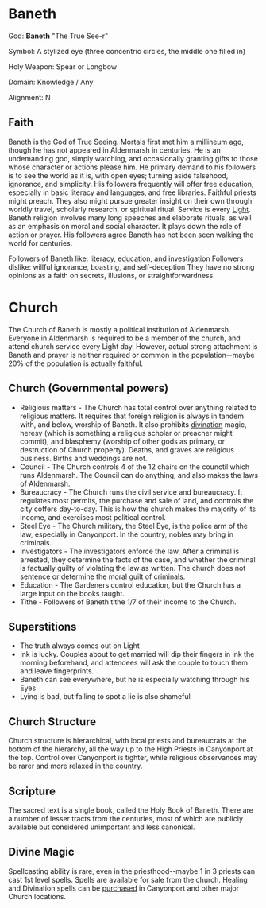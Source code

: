 # Baneth
God: **Baneth** "The True See-r"

Symbol: A stylized eye (three concentric circles, the middle one filled in)

Holy Weapon: Spear or Longbow

Domain: Knowledge / Any

Alignment: N

## Faith
Baneth is the God of True Seeing. Mortals first met him a millineum ago, though he has not appeared in Aldenmarsh in centuries. He is an undemanding god, simply watching, and occasionally granting gifts to those whose character or actions please him. He primary demand to his followers is to see the world as it is, with open eyes; turning aside falsehood, ignorance, and simplicity. His followers frequently will offer free education, especially in basic literacy and languages, and free libraries. Faithful priests might preach. They also might pursue greater insight on their own through worldly travel, scholarly research, or spiritual ritual.
Service is every [Light](days_of_week.md). Baneth religion involves many long speeches and elaborate rituals, as well as an emphasis on moral and social character. It plays down the role of action or prayer. His followers agree Baneth has not been seen walking the world for centuries.

Followers of Baneth like: literacy, education, and investigation
Followers dislike: willful ignorance, boasting, and self-deception
They have no strong opinions as a faith on secrets, illusions, or straightforwardness.

# Church
The Church of Baneth is mostly a political institution of Aldenmarsh. Everyone in Aldenmarsh is required to be a member of the church, and attend church service every Light day. However, actual strong attachment is Baneth and prayer is neither required or common in the population--maybe 20% of the population is actually faithful.

## Church (Governmental powers)
- Religious matters - The Church has total control over anything related to religious matters. It requires that foreign religion is always in tandem with, and below, worship of Baneth. It also prohibits [divination](divination.md) magic, heresy (which is something a religious scholar or preacher might commit), and blasphemy (worship of other gods as primary, or destruction of Church property). Deaths, and graves are religious business. Births and weddings are not.
- Council - The Church controls 4 of the 12 chairs on the counctil which runs Aldenmarsh. The Council can do anything, and also makes the laws of Aldenmarsh.
- Bureaucracy - The Church runs the civil service and bureaucracy. It regulates most permits, the purchase and sale of land, and controls the city coffers day-to-day. This is how the church makes the majority of its income, and exercises most political control.
- Steel Eye - The Church military, the Steel Eye, is the police arm of the law, especially in Canyonport. In the country, nobles may bring in criminals.
- Investigators - The investigators enforce the law. After a criminal is arrested, they determine the facts of the case, and whether the criminal is factually guilty of violating the law as written. The church does not sentence or determine the moral guilt of criminals.
- Education - The Gardeners control education, but the Church has a large input on the books taught.
- Tithe - Followers of Baneth tithe 1/7 of their income to the Church.

## Superstitions
- The truth always comes out on Light
- Ink is lucky. Couples about to get married will dip their fingers in ink the morning beforehand, and attendees will ask the couple to touch them and leave fingerprints.
- Baneth can see everywhere, but he is especially watching through his Eyes
- Lying is bad, but failing to spot a lie is also shameful

## Church Structure
Church structure is hierarchical, with local priests and bureaucrats at the bottom of the hierarchy, all the way up to the High Priests in Canyonport at the top. Control over Canyonport is tighter, while religious observances may be rarer and more relaxed in the country.

## Scripture
The sacred text is a single book, called the Holy Book of Baneth. There are a number of lesser tracts from the centuries, most of which are publicly available but considered unimportant and less canonical.

## Divine Magic
Spellcasting ability is rare, even in the priesthood--maybe 1 in 3 priests can cast 1st level spells.
Spells are available for sale from the church. Healing and Divination spells can be [purchased](spell_sales.md) in Canyonport and other major Church locations.

